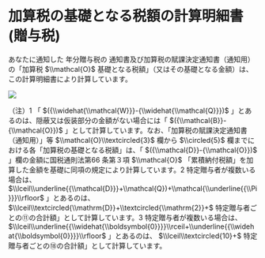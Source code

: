 # 加算税の基礎となる税額の計算明細書(贈与税)

あなたに通知した 年分贈与税の 通知書及び加算税の賦課決定通知書（通知用）の「加算税 $\\mathcal{O}$ 基礎となる税額」（又はその基礎となる金額）は、この計算明細書により計算しています。

![](https://www.nta.go.jp/tmp/e8ab401d-14a7-4bee-b636-718149a08530/images/f9f911231ba4105f27f8d682864d7161db26063e3d7761c9db0fcaf0d495078a.jpg)

（注）1 「 $({\\widehat{\\mathcal{W}}}-{\\widehat{\\mathcal{Q}}})$ 」とあるのは、隠蔽又は仮装部分の金額がない場合には「 $({\\mathcal{B}}-{\\mathcal{O}})$ 」として計算しています。なお、「加算税の賦課決定通知書（通知用）」等 $\\mathcal{O}\\textcircled{3}$ 欄から $\\circled{5}$ 欄までにおける各「加算税の基礎となる税額」は、「 $({\\mathcal{D}}-{\\mathcal{O}})$ 」欄の金額に国税通則法第66 条第３項 $\\mathcal{O}$ 「累積納付税額」を加算した金額を基礎に同項の規定により計算しています。2 特定贈与者が複数いる場合は、 $\\lceil\\underline{{\\mathcal{D}}}+\\mathcal{Q})+\\mathcal{\\underline{{\\Pi}}}\\rfloor$ 」とあるのは、 $\\lceil\\textcircled{\\mathrm{D}}+\\textcircled{\\mathrm{2}}+$ 特定贈与者ごとの⑪の合計額」として計算しています。3 特定贈与者が複数いる場合は、 $\\lceil\\underline{{\\widehat{\\boldsymbol{0}}}}\\rceil+\\underline{{\\widehat{\\boldsymbol{0}}}}\\rfloor$ 」とあるのは、 $\\lceil\\textcircled{10}+$ 特定贈与者ごとの⑱の合計額」として計算しています。